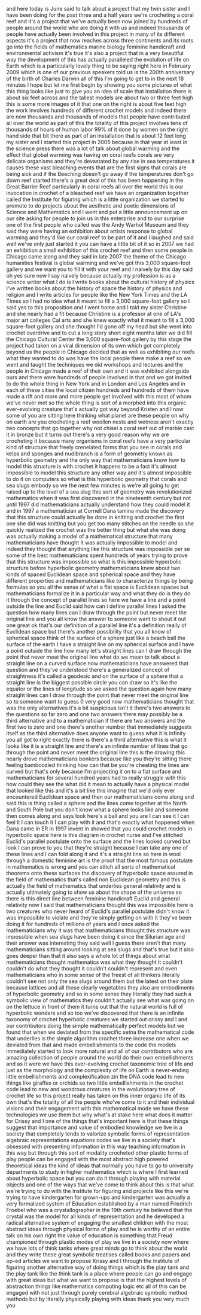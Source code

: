 
and here today is June said to talk
about a project that my twin sister and
I have been doing for the past three and
a half years we&#39;re crocheting a coral
reef and it&#39;s a project that we&#39;ve
actually been now joined by hundreds of
people around the world who are doing it
with us and indeed thousands of people
have actually been involved in this
project in many of its different aspects
it&#39;s a project that now reaches across
three continents and its roots go into
the fields of mathematics marine biology
feminine handicraft
and environmental activism it&#39;s true
it&#39;s also a project that in a very
beautiful way the development of this
has actually paralleled the evolution of
life on Earth which is a particularly
lovely thing to be saying right here in
February 2009 which is one of our
previous speakers told us is the 200th
anniversary of the birth of Charles
Darwin all of this I&#39;m going to get to
in the next 18 minutes I hope but let me
first begin by showing you some pictures
of what this thing looks like just to
give you an idea of scale that
installation there is about six feet
across and the tallest models are about
two or three feet high this is some more
images of it that one on the right is
about five feet high the work involves
hundreds of different crochet models and
indeed there are now thousands and
thousands of models that people have
contributed all over the world as part
of this the totality of this project
involves tens of thousands of hours of
human labor 99% of it done by women on
the right hand side that bit there as
part of an installation that is about 12
feet long my sister and I started this
project in 2005 because in that year at
least in the science press there was a
lot of talk about global warming and the
effect that global warming was having on
coral reefs corals are very delicate
organisms and they&#39;re devastated by any
rise in sea temperatures it causes these
vast bleaching events that are the first
signs that corals are being sick and if
the Beeching doesn&#39;t go away if the
temperatures don&#39;t go down reef started
there&#39;s a great deal of this has been
happening in the Great Barrier Reef
particularly in coral reefs all over the
world this is our invocation in crochet
of a bleached reef we have an
organization together called the
Institute for figuring which is a little
organization we started to promote to do
projects about the aesthetic and poetic
dimensions of Science and Mathematics
and I went and put a little announcement
up on our site asking for people to join
us in this enterprise and to our
surprise one of the first people who
called was the Andy Warhol Museum and
they said they were having an exhibition
about artists response to global warming
and they&#39;d like our coral reef to be
part of it and I laughed and said well
we&#39;ve only just started it you can have
a little bit of it so in 2007 we had an
exhibition a small exhibition of this
crochet reef and then some people in
Chicago came along and they said in late
2007 the theme of the Chicago humanities
festival is global warming and we&#39;ve got
this 3,000 square-foot gallery and we
want you to fill it with your reef and I
naively by this day said oh yes sure
now I say naively because actually my
profession is as a science writer what I
do is I write books about the cultural
history of physics I&#39;ve written books
about the history of space the history
of physics and religion and I write
articles for people like the New York
Times and the LA Times so I had no idea
what it meant to fill a 3,000
square-foot gallery so I said yes to
this proposition and I went home and I
told my sister Christine and she nearly
had a fit because Christine is a
professor at one of LA&#39;s major art
colleges Cal arts and she knew exactly
what it meant to fill a 3,000
square-foot gallery and she thought I&#39;d
gone off my head but she went into
crochet overdrive and to cut a long
story short eight months later we did
fill the Chicago Cultural Center the
3,000 square-foot gallery by this stage
the project had taken on a viral
dimension of its own which got
completely beyond us the people in
Chicago decided that as well as
exhibiting our reefs what they wanted to
do was have the local people there make
a reef so we went and taught the
techniques we did workshops and lectures
and the people in Chicago made a reef of
their own and it was exhibited alongside
ours and there were hundreds of people
involved in that and we got invited to
do the whole thing in New York and in
London and
Los Angeles and in each of these cities
the local citizen hundreds and hundreds
of them have made a rift and more and
more people get involved with this most
of whom we&#39;ve never met so the whole
thing is sort of a morphed into this
organic ever-evolving creature that&#39;s
actually got way beyond Kristen and I
now some of you are sitting here
thinking what planet are these people on
why on earth are you crocheting a reef
woollen nests and wetness aren&#39;t exactly
two concepts that go together why not
chisel a coral reef out of marble cast
it in bronze but it turns out there&#39;s a
very good reason why we are crocheting
it because many organisms in coral reefs
have a very particular kind of structure
that freely crenelated forms that you
see in corals and kelps and sponges and
nudibranch is a form of geometry known
as hyperbolic geometry and the only way
that mathematicians know how to model
this structure is with crochet it
happens to be a fact it&#39;s almost
impossible to model this structure any
other way and it&#39;s almost impossible to
do it on computers so what is this
hyperbolic geometry that corals and sea
slugs embody so we the next few minutes
is we&#39;re all going to get raised up to
the level of a sea slug this sort of
geometry was revolutionized mathematics
when it was first discovered in the
nineteenth century but not until 1997
did mathematicians actually understand
how they could model it and in 1997 a
mathematician at Cornell Dana tamina
made the discovery that this structure
could actually be done in knitting and
crochet the first one she did was
knitting but you get too many stitches
on the needle so she quickly realized
the crochet was the better thing but
what she was doing was actually making a
model of a mathematical structure that
many mathematicians have thought it was
actually impossible to model and indeed
they thought that anything like this
structure was impossible per se some of
the best mathematicians spent hundreds
of years trying to prove that this
structure was impossible so what is this
impossible hyperbolic structure before
hyperbolic geometry mathematicians knew
about two kinds of spaced Euclidean
space and spherical space and they have
different properties and mathematicians
like to characterize things by being
formulas so you all
the sense of what a flat space is
Euclidean spaces but mathematicians
formalize it in a particular way and
what they do is they do it through the
concept of parallel lines so here we
have a line and a point outside the line
and Euclid said how can i define
parallel lines I asked the question how
many lines can I draw through the point
but never meet the original line and you
all know the answer to someone want to
shout it out one great ok that&#39;s our
definition of a parallel line it&#39;s a
definition really of Euclidean space but
there&#39;s another possibility that you all
know of spherical space think of the
surface of a sphere just like a beach
ball the surface of the earth I have a
straight line on my spherical surface
and I have a point outside the line how
many let&#39;s straight lines can I draw
through the point that never meet the
original line what do we mean to talk
about a straight line on a curved
surface now mathematicians have answered
that question and they&#39;ve understood
there&#39;s a generalized concept of
straightness it&#39;s called a geodesic and
on the surface of a sphere that a
straight line is the biggest possible
circle you can draw so it&#39;s like the
equator or the lines of longitude so we
asked the question again how many
straight lines can I draw through the
point that never meet the original line
so to someone want to guess 0 very good
now mathematicians thought that was the
only alternatives it&#39;s a bit suspicious
isn&#39;t it there&#39;s two answers to the
questions so far zero and one two
answers there may possibly be a third
alternative and to a mathematician if
there are two answers and the first two
is zero and one there&#39;s another number
that immediately suggests itself as the
third alternative does anyone want to
guess what it is infinity you all got to
right exactly there is there&#39;s a third
alternative this is what it looks like
it is a straight line and there&#39;s an
infinite number of lines that go through
the point and never meet the original
line this is the drawing this nearly
drove mathematicians bonkers because
like you they&#39;re sitting there feeling
bamboozled thinking how can that be
you&#39;re cheating the lines are curved but
that&#39;s only because I&#39;m projecting it on
to a flat surface and mathematicians for
several hundred years had to really
struggle with this how could they see
the
what did it mean to actually have a
physical model that looked like this and
it&#39;s a bit like this imagine that we&#39;d
only ever encountered Euclidean space
and then our mathematicians come along
and said this is thing called a sphere
and the lines come together at the North
and South Pole but you don&#39;t know what a
sphere looks like and someone then comes
along and says look here&#39;s a ball and
you are I can see it I can feel it I can
touch it I can play with it and that&#39;s
exactly what happened when Dana came in
ER in 1997 invent in showed that you
could crochet models in hyperbolic space
here is this diagram in crochet nurse
and I&#39;ve stitched Euclid&#39;s parallel
postulate onto the surface and the lines
looked curved but look I can prove to
you that they&#39;re straight because I can
take any one of these lines and I can
fold along it and it&#39;s a straight line
so here in wool through a domestic
feminine art is the proof that the most
famous postulate in mathematics is wrong
and you can stitch all sorts of
mathematical theorems onto these
surfaces the discovery of hyperbolic
space assured in the field of
mathematics that&#39;s called non Euclidean
geometry and this is actually the field
of mathematics that underlies general
relativity and is actually ultimately
going to show us about the shape of the
universe so there is this direct line
between feminine handicraft
Euclid and general relativity now I said
that mathematicians thought this was
impossible here is two creatures who
never heard of Euclid&#39;s parallel
postulate didn&#39;t know it was impossible
to violate and they&#39;re simply getting on
with it they&#39;ve been doing it for
hundreds of millions of years and I once
asked the mathematicians why it was that
mathematicians thought this structure
was impossible when sea slugs have been
doing it since the Silurian age and
their answer was interesting they said
well I guess there aren&#39;t that many
mathematicians sitting around looking at
sea slugs and that&#39;s true but it also
goes deeper than that it also says a
whole lot of things about what
mathematicians thought mathematics was
what they thought it couldn&#39;t couldn&#39;t
do what they thought it couldn&#39;t
couldn&#39;t represent and even
mathematicians who in some sense of the
freest of all thinkers literally
couldn&#39;t see not only the sea slugs
around them but the latest on their
plate because lattices and all those
clearly vegetables they also are
embodiments of hyperbolic geometry and
so in some sense they literally they had
such a symbolic view of mathematics they
couldn&#39;t actually see what was going on
on the lettuce in front of them it turns
out that the natural world is full of
hyperbolic wonders and so too we&#39;ve
discovered that there is an infinite
taxonomy of crochet hyperbolic creatures
we started out crissy and I and our
contributors doing the simple
mathematically perfect models but we
found that when we deviated from the
specific setna the mathematical code
that underlies is the simple algorithm
crochet three increase one when we
deviated from that and made
embellishments to the code the models
immediately started to look more natural
and all of our contributors who are
amazing collection of people around the
world do
their own embellishments and as it were
we have this ever-evolving crochet
taxonomic tree of life and just as the
morphology and the complexity of life on
Earth is never-ending
little embellishments and
complexification zin the DNA code lead
to new things like giraffes or orchids
so two little embellishments in the
crochet code lead to new and wondrous
creatures in the evolutionary tree of
crochet life so this project really has
taken on this inner organic life of its
own that&#39;s the totality of all the
people who&#39;ve come to it and their
individual visions and their engagement
with this mathematical mode we have
these technologies we use them but why
what&#39;s at stake here what does it matter
for Crissy and I one of the things
that&#39;s important here is that these
things suggest that importance and value
of embodied knowledge we live in a
society that completely tends to
valorize symbolic forms of
representation algebraic representations
equations codes we live in a society
that&#39;s obsessed with presenting
information in this way teaching
information in this way but through this
sort of modality crocheted other plastic
forms of play people can be engaged with
the most abstract high powered
theoretical ideas the kind of ideas that
normally you have to go to university
departments to study in higher
mathematics which is where I first
learned about hyperbolic space but you
can do it through playing with material
objects and one of the ways that we&#39;ve
come to think about this is that what
we&#39;re trying to do with the Institute
for figuring and projects like this
we&#39;re trying to have kindergarten for
grown-ups
and kindergarten was actually a very
formalized system of Education
established by a man named Friedrich
Froebel who was a crystallographer in
the 19th century he believed that the
crystal was the model for all kinds of
representation and he developed a
radical alternative system of engaging
the smallest children with the most
abstract ideas through physical forms of
play and he is worthy of an entire talk
on his own right the value of education
is something that Freud championed
through plastic modes of play
we live in a society now where we have
lots of think tanks where great minds go
to think about the world and they write
these great symbolic treatises called
books and papers and op-ed articles we
want to propose Krissy and I through the
Institute of figuring another
alternative way of doing things which is
the play tank and the play tank like the
think tank is a place where people can
go and engage with great ideas but what
we want to propose is that the highest
levels of abstraction things like
mathematics computing logic etc all of
this can be engaged with not just
through purely cerebral algebraic
symbolic method methods but by literally
physically playing with ideas thank you
very much
you
